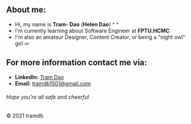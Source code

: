 ## About me:

- Hi, my name is **Tram- Dao** (**Helen Dao**) ^ ^
- I'm currently learning about Software Engineer at **FPTU.HCMC**
- I'm also an amateur Designer, Content Creator, or being a "night owl" girl 💤

## For more information contact me via: 	
  - **LinkedIn:** [Tram Dao](https://www.linkedin.com/in/helen-dao)
  - **Email:** tramdb1501@gmail.com

###### Hope you're all safe and cheerful

&copy; 2021 tramdb

<!---
HelenDao1501/HelenDao1501 is a ✨ special ✨ repository because its `README.md` (this file) appears on your GitHub profile.
You can click the Preview link to take a look at your changes.
--->
